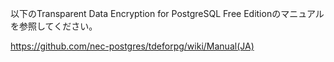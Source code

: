 以下のTransparent Data Encryption for PostgreSQL Free Editionのマニュアルを参照してください。

  https://github.com/nec-postgres/tdeforpg/wiki/Manual(JA)